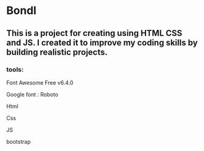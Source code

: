# BondI
## This is a project for creating using HTML CSS and JS. I created it to improve my coding skills by building realistic projects.
### tools:
Font Awesome Free v6.4.0

Google font : Roboto

Html

Css

JS

bootstrap

